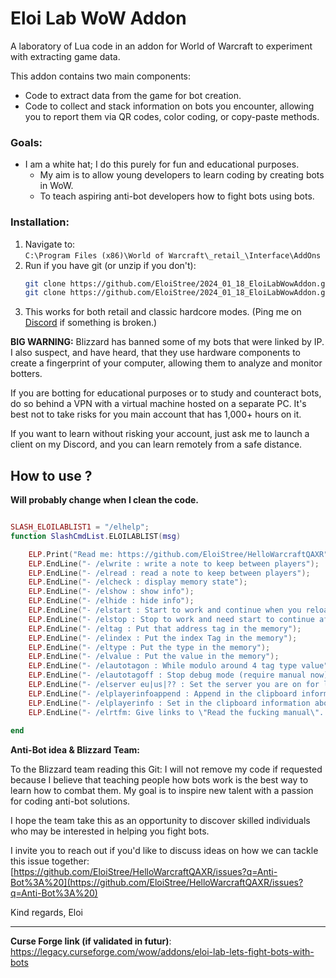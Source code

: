 

# Eloi Lab WoW Addon  

A laboratory of Lua code in an addon for World of Warcraft to experiment with extracting game data.  

This addon contains two main components:  
- Code to extract data from the game for bot creation.  
- Code to collect and stack information on bots you encounter, allowing you to report them via QR codes, color coding, or copy-paste methods.  

### Goals:  
- I am a white hat; I do this purely for fun and educational purposes.  
  - My aim is to allow young developers to learn coding by creating bots in WoW.  
  - To teach aspiring anti-bot developers how to fight bots using bots.  

### Installation:  
1. Navigate to:  
   `C:\Program Files (x86)\World of Warcraft\_retail_\Interface\AddOns`  
2. Run if you have git (or unzip if you don't):  
   ```sh
   git clone https://github.com/EloiStree/2024_01_18_EloiLabWowAddon.git "C:\Program Files (x86)\World of Warcraft\_classic_era_\Interface\AddOns\EloiLab"
   git clone https://github.com/EloiStree/2024_01_18_EloiLabWowAddon.git "C:\Program Files (x86)\World of Warcraft\_retail_\Interface\AddOns\EloiLab"
   ```  
3. This works for both retail and classic hardcore modes. (Ping me on [Discord](https://discord.gg/WnmXsXHbSn) if something is broken.)

**BIG WARNING:**
Blizzard has banned some of my bots that were linked by IP. I also suspect, and have heard, that they use hardware components to create a fingerprint of your computer, allowing them to analyze and monitor botters.

If you are botting for educational purposes or to study and counteract bots, do so behind a VPN with a virtual machine hosted on a separate PC. It's best not to take risks for you main account that has 1,000+ hours on it.

If you want to learn without risking your account, just ask me to launch a client on my Discord, and you can learn remotely from a safe distance.

## How to use ?
**Will probably change when I clean the code.**

``` lua 

SLASH_ELOILABLIST1 = "/elhelp";
function SlashCmdList.ELOILABLIST(msg)

    ELP.Print("Read me: https://github.com/EloiStree/HelloWarcraftQAXR");
    ELP.EndLine("- /elwrite : write a note to keep between players");
    ELP.EndLine("- /elread : read a note to keep between players");
    ELP.EndLine("- /elcheck : display memory state");
    ELP.EndLine("- /elshow : show info");
    ELP.EndLine("- /elhide : hide info");
    ELP.EndLine("- /elstart : Start to work and continue when you reload");
    ELP.EndLine("- /elstop : Stop to work and need start to continue after reload");
    ELP.EndLine("- /eltag : Put that address tag in the memory");
    ELP.EndLine("- /elindex : Put the index Tag in the memory");
    ELP.EndLine("- /eltype : Put the type in the memory");
    ELP.EndLine("- /elvalue : Put the value in the memory");
    ELP.EndLine("- /elautotagon : While modulo around 4 tag type value");
    ELP.EndLine("- /elautotagoff : Stop debug mode (require manual now)");
    ELP.EndLine("- /elserver eu|us|?? : Set the server you are on for link generation");
    ELP.EndLine("- /elplayerinfoappend : Append in the clipboard information about the target and mouseover")
    ELP.EndLine("- /elplayerinfo : Set in the clipboard information about the target and mouseover")
    ELP.EndLine("- /elrtfm: Give links to \"Read the fucking manual\". :)- ")
    
end

```

**Anti-Bot idea & Blizzard Team:**

To the Blizzard team reading this Git:
I will not remove my code if requested because I believe that teaching people how bots work is the best way to learn how to combat them. My goal is to inspire new talent with a passion for coding anti-bot solutions.

I hope the team take this as an opportunity to discover skilled individuals who may be interested in helping you fight bots.

I invite you to reach out if you'd like to discuss ideas on how we can tackle this issue together:
[https://github.com/EloiStree/HelloWarcraftQAXR/issues?q=Anti-Bot%3A%20](https://github.com/EloiStree/HelloWarcraftQAXR/issues?q=Anti-Bot%3A%20)  

Kind regards,
Eloi


-------------------

**Curse Forge link (if validated in futur)**:  
https://legacy.curseforge.com/wow/addons/eloi-lab-lets-fight-bots-with-bots  

